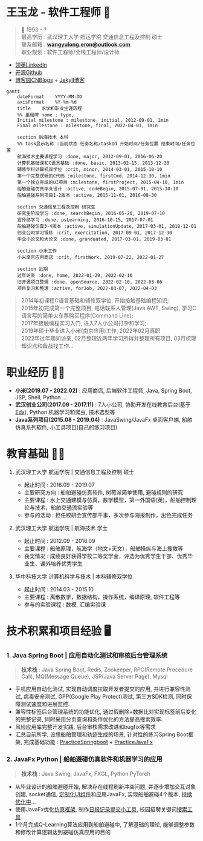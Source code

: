 # 王玉龙 - 软件工程师 **:wave:** 

> :man:  1993 - ?  
> 最高学历 : 武汉理工大学 航运学院 交通信息工程及控制 硕士  
> 联系邮箱 : **wangyulong.eron@outlook.com**  
> 职业规划 : 软件工程师/全栈工程师/设计师  

- [领英LinkedIn](https://www.linkedin.com/in/naveron/)  
- [开源Github](https://github.com/NAVERON)  
- [博客园CNBlogs](https://www.cnblogs.com/eronnav/)  +  [Jekyll博客](https://naveron.github.io/)  

```mermaid
gantt
    dateFormat    YYYY-MM-DD
    axisFormat    %Y-%m-%d
    title    求学和职业生涯历程
    %% 里程碑 name : type, 
    Initial milestone : milestone, initial, 2012-09-01, 1min
    Final milestone : milestone, final, 2022-04-01, 1min

    section 航海技术 本科
    %% task显示名称 :当前状态 任务名称/taskId 开始时间/任务位置 结束时间/任务位置 
    航海技术主要课程学习 :done, major, 2012-09-01, 2016-06-20 
    计算机基础课和C语言基础 :done, basic, 2013-02-15, 2013-12-30 
    辅修华科计算机双学位 :crit, minor, 2014-03-01, 2015-10-10 
    第一个完整逻辑的C代码 :milestone, firstCmd, 2014-12-30, 1min 
    第一个独立完成的UI项目 :milestone, firstProject, 2015-04-10, 1min 
    船舶避碰仿真毕业设计 :active, codeBegin, 2015-07-01, 2015-10-10 
    船舶避碰系列项目1-2版本 :active, 2015-11-01, 2016-08-30 
    
    section 交通信息工程及控制 研究生
    研究生阶段学习 :done, searchBegin, 2016-05-20, 2019-07-10 
    宣传部学习 :done, psLearning, 2016-10-15, 2017-07-01 
    船舶避碰仿真3-4版本 :active, simulationUpdate, 2017-03-01, 2018-12-01 
    创业公司学习锻炼 :crit, exercitation, 2017-09-01, 2017-12-30 
    毕业小论文和大论文 :done, granduated, 2017-03-01, 2019-03-01 

    section 小米工作
    小米南京应用商店 :crit, firstWork, 2019-07-22, 2022-01-27 

    section 近期
    过年访亲 :done, home, 2022-01-29, 2022-02-10 
    旧开源项目整理 :done, openSource, 2022-02-10, 2022-03-06 
    项目复习和整理 :active, forJob, 2022-03-07, 2022-04-03 
```

> 2014年初课程C语言基础和辅修双学位, 开始接触基础编程知识;  
> 2015年初完成第一个完整项目, 电话联系人管理(Java AWT, Swing), 学习C语言写的简单火车票购买程序(Command Line);  
> 2017年接触编程实习入门, 进入7人小公司打杂和学习;  
> 2019年硕士毕业进入小米(南京应用)工作, 2022年02月离职  
> 2022年过年期间访亲, 02月整理近两年学习所得并整理所有项目, 03月梳理知识点和备战找工作...  

# 职业经历 **:man_health_worker:** 

- **小米(2019.07 - 2022.02)** : 应用商店, 后端软件工程师, Java, Spring Boot, JSP, Shell, Python ...  
- **武汉创业公司(2017.09 - 2017.11)** : 7人小公司, 协助开发在线教育后台(基于[Edx](https://github.com/openedx/edx-platform)), Python 机器学习和爬虫, 技术选型等  
- **Java系列项目(2015.08 - 2019.04)** : JavaSwing/JavaFx 桌面客户端, 船舶仿真系列软件, 小工具项目(自己的练习项目)  

# 教育基础 **:man_student:** 

1. 武汉理工大学 航运学院 | 交通信息工程及控制 硕士  
    - 起止时间 : 2016.09 - 2019.07  
    - 主要研究方向 : 船舶避碰仿真软件, 树莓派简单使用, 避碰规则的研究  
    - 主要课程 : 水上交通建模与仿真，数学模型，第一外国语(英)，船舶控制理论与技术，船舶交通流实验等  
    - 参与的活动 : 担任校研会宣传部干事，多次参与海报制作，出色完成任务  

2. 武汉理工大学 航运学院 | 航海技术 学士  
    - 起止时间 : 2012.09 - 2016.09  
    - 主要课程 : 船舶原理，航海学（地文+天文），船舶操纵与海上搜救等  
    - 获奖情况 : 成绩良好获得学校二等奖学金，评选为优秀学生干部、优秀毕业生、课外培养优秀学生  

3. 华中科技大学 计算机科学与技术 | 本科辅修双学位  
    - 起止时间 : 2014.03 - 2015.10  
    - 主要课程 : 离散数学，数据结构，操作系统，编译原理, 软件工程等  
    - 参与的实验课程 : 数模, 汇编实验课  

# 技术积累和项目经验 **:desktop_computer:** 

### 1. Java Spring Boot | 应用自动化测试和审核后台管理系统  

> **技术栈** : Java Spring Boot, Redis, Zookeeper, RPC(Remote Procedure Call), MQ(Message Queue), JSP(Java Server Page), Mysql  

- 手机应用自动化测试, 实现自动调度拉取开发者提交的应用, 并进行兼容性测试, 病毒安全测试, GPP(Google Play Protect)测试, 第三方SDK检测, 同时保障测试速度和进展监控.  
- 兼容性标签后台管理系统的功能优化, 通过假删除+数据比对实现标签前后变化的完整记录, 同时采用分页查询和条件优化的方法提高搜索效率.  
- 风险应用库完整开发实践, 后台审核需求改进和bugfix等需求  
- 汇总目前所学, 设想船舶管理和轨迹生成的场景, 针对性的练习Spring Boot框架, 完成基础功能 : [PracticeSpringboot](https://github.com/NAVERON/PracticeSpringboot) + [PracticeJavaFx](https://github.com/NAVERON/PracticeJavaFx)  

### 2. JavaFx Python | 船舶避碰仿真软件和机器学习的应用  

> **技术栈** : Java Swing, JavaFx, FXGL, Python PyTorch  

- 从毕业设计的船舶避碰开始, 解决存在线程刷新冲突问题, 并逐步增加交互对象创建, socket通信, [定制化UI组件](https://github.com/NAVERON/ArbitraryCoding/tree/main/src/main/java/com/eron/routeplanning)和应用JavaFx, 实现船舶避碰4个版本, [持续优化中](https://github.com/NAVERON/ShipSimulation)...  
- 使用JavaFx优化[仿真框架](https://github.com/NAVERON/ArbitraryCoding/tree/main/src/main/java/com/eron/simulationframe), 制作[日报记录提交小工具](https://github.com/NAVERON/ArbitraryCoding/tree/main/src/main/java/com/eron/attendance), 校园招聘关键词[搜索工具](https://github.com/NAVERON/ArbitraryCoding/tree/main/src/main/java/com/eron/crawljobs)  
- 1个月完成Q-Learning算法应用到船舶避碰中, 了解基础的理论, 能够调整参数和修改计算逻辑达到避碰仿真应用的目的  



